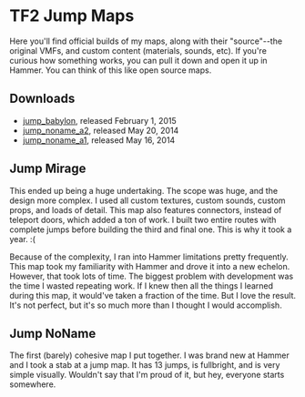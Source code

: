 TF2 Jump Maps
=============

Here you'll find official builds of my maps, along with their "source"--the original VMFs, and
custom content (materials, sounds, etc). If you're curious how something works, you can pull it
down and open it up in Hammer. You can think of this like open source maps.

## Downloads

- [jump_babylon](https://github.com/alexwnovak/TF2Maps/releases/download/jump_babylon/jump_babylon.zip), released February 1, 2015
- [jump_noname_a2](https://github.com/alexwnovak/TF2Maps/releases/download/jump_noname_a2/jump_noname_a2.zip), released May 20, 2014
- [jump_noname_a1](https://github.com/alexwnovak/TF2Maps/releases/download/jump_noname_a1/jump_noname_a1.zip), released May 16, 2014

## Jump Mirage

This ended up being a huge undertaking. The scope was huge, and the design more complex. I used all
custom textures, custom sounds, custom props, and loads of detail. This map also features connectors,
instead of teleport doors, which added a ton of work. I built two entire routes with complete jumps
before building the third and final one. This is why it took a year. :(

Because of the complexity, I ran into Hammer limitations pretty frequently. This map took my
familiarity with Hammer and drove it into a new echelon. However, that took lots of time. The biggest
problem with development was the time I wasted repeating work. If I knew then all the things I learned
during this map, it would've taken a fraction of the time. But I love the result. It's not perfect,
but it's so much more than I thought I would accomplish.

## Jump NoName

The first (barely) cohesive map I put together. I was brand new at Hammer and I took a stab at a
jump map. It has 13 jumps, is fullbright, and is very simple visually. Wouldn't say that I'm proud
of it, but hey, everyone starts somewhere.
